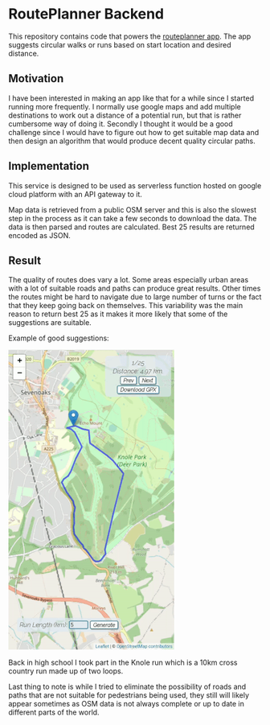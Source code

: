 # RoutePlanner Backend
This repository contains code that powers the [routeplanner app](https://yurachistic1.github.io/routeplanner-frontend/). The app suggests circular walks or runs based on start location and desired distance. 

##  Motivation
I have been interested in making an app like that for a while since I started running more frequently. I normally use google maps and add multiple destinations to work out a distance of a potential run, but that is rather cumbersome way of doing it. Secondly I thought it would be a good challenge since I would have to figure out how to get suitable map data and then design an algorithm that would produce decent quality circular paths. 

## Implementation
This service is designed to be used as serverless function hosted on google cloud platform with an API gateway to it. 

Map data is retrieved from a public OSM server and this is also the slowest step in the process as it can take a few seconds to download the data. The data is then parsed and routes are calculated. Best 25 results are returned encoded as JSON. 
 
## Result 
The quality of routes does vary a lot. Some areas especially urban areas with a lot of suitable roads and paths can produce great results. Other times the routes might be hard to navigate due to large number of turns or the fact that they keep going back on themselves. This variability was the main reason to return best 25 as it makes it more likely that some of the suggestions are suitable. 

Example of good suggestions:

![good routes in knole park](img/routes.gif)

Back in high school I took part in the Knole run which is a 10km cross country run made up of two loops.

Last thing to note is while I tried to eliminate the possibility of roads and paths that are not suitable for pedestrians being used, they still will likely appear sometimes as OSM data is not always complete or up to date in different parts of the world.  